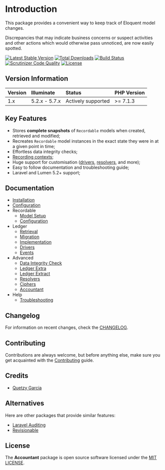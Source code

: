 # Introduction
This package provides a convenient way to keep track of Eloquent model changes.

Discrepancies that may indicate business concerns or suspect activities and other actions which would otherwise pass unnoticed, are now easily spotted.

[![Latest Stable Version](https://poser.pugx.org/altek/accountant/v/stable)](https://packagist.org/packages/altek/accountant) [![Total Downloads](https://poser.pugx.org/altek/accountant/downloads)](https://packagist.org/packages/altek/accountant) [![Build Status](https://scrutinizer-ci.com/gl/altek/altek/accountant/badges/build.png?b=master&s=d57e0f845b51b5c122f6b8d3069e607316df3feb)](https://scrutinizer-ci.com/gl/altek/altek/accountant/build-status/master) [![Scrutinizer Code Quality](https://scrutinizer-ci.com/gl/altek/altek/accountant/badges/quality-score.png?b=master&s=b863b32db2dc1674d15d7c9396db46a4139db09e)](https://scrutinizer-ci.com/gl/altek/altek/accountant/?branch=master) [![License](https://poser.pugx.org/altek/accountant/license)](https://packagist.org/packages/altek/accountant)

## Version Information
 Version   | Illuminate    | Status             | PHP Version
:----------|:--------------|:-------------------|:------------
 1.x       | 5.2.x - 5.7.x | Actively supported | >= 7.1.3

## Key Features
- Stores **complete snapshots** of `Recordable` models when created, retrieved and modified;
- Recreates `Recordable` model instances in the exact state they were in at a given point in time;
- Effortless data integrity checks;
- [Recording contexts](docs/configuration.md#recording-contexts);
- Huge support for customisation ([drivers](docs/ledger-drivers.md), [resolvers](docs/resolvers.md), and more);
- Easy to follow documentation and troubleshooting guide;
- Laravel and Lumen 5.2+ support;

## Documentation
* [Installation](docs/installation.md)
* [Configuration](docs/configuration.md)
* Recordable
  * [Model Setup](docs/recordable-model-setup.md)
  * [Configuration](docs/recordable-configuration.md)
* Ledger
  * [Retrieval](docs/ledger-retrieval.md)
  * [Migration](docs/ledger-migration.md)
  * [Implementation](docs/ledger-implementation.md)
  * [Drivers](docs/ledger-drivers.md)
  * [Events](docs/ledger-events.md)
* Advanced
  * [Data Integrity Check](docs/data-integrity-check.md)
  * [Ledger Extra](docs/ledger-extra.md)
  * [Ledger Extract](docs/ledger-extract.md)
  * [Resolvers](docs/resolvers.md)
  * [Ciphers](docs/ciphers.md)
  * [Accountant](docs/accountant.md)
* Help
  * [Troubleshooting](docs/troubleshooting.md)

## Changelog
For information on recent changes, check the [CHANGELOG](CHANGELOG.md).

## Contributing
Contributions are always welcome, but before anything else, make sure you get acquainted with the [Contributing](CONTRIBUTING.md) guide.

## Credits
- [Quetzy Garcia](https://gitlab.com/quetzyg)

## Alternatives
Here are other packages that provide similar features:
- [Laravel Auditing](https://github.com/owen-it/laravel-auditing)
- [Revisionable](https://packagist.org/packages/venturecraft/revisionable)

## License
The **Accountant** package is open source software licensed under the [MIT LICENSE](LICENSE.md).
